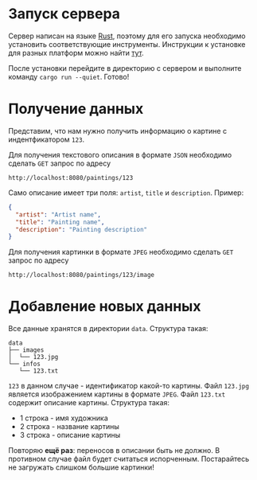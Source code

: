 # Запуск сервера

Сервер написан на языке [Rust](https://www.rust-lang.org/ru/), поэтому для его запуска необходимо установить соответствующие инструменты. Инструкции к установке для разных платформ можно найти [тут](https://doc.rust-lang.org/cargo/getting-started/installation).

После установки перейдите в директорию с сервером и выполните команду `cargo run --quiet`. Готово!

# Получение данных

Представим, что нам нужно получить информацию о картине с индентфикатором `123`.

Для получения текстового описания в формате `JSON` необходимо сделать `GET` запрос по адресу

```
http://localhost:8080/paintings/123
```

Само описание имеет три поля: `artist`, `title` и `description`. Пример:

```json
{
  "artist": "Artist name",
  "title": "Painting name",
  "description": "Painting description"
}
```

Для получения картинки в формате `JPEG` необходимо сделать `GET` запрос по адресу

```
http://localhost:8080/paintings/123/image
```

# Добавление новых данных

Все данные хранятся в директории `data`. Структура такая:

```
data
├── images
│  └── 123.jpg
└── infos
   └── 123.txt
```

`123` в данном случае - идентификатор какой-то картины.
Файл `123.jpg` является изображением картины в формате `JPEG`.
Файл `123.txt` содержит описание картины. Структура такая:

- 1 строка - имя художника
- 2 строка - название картины
- 3 строка - описание картины

Повторяю **ещё раз**: переносов в описании быть не должно. В противном случае файл будет считаться испорченным.
Постарайтесь не загружать слишком большие картинки!
